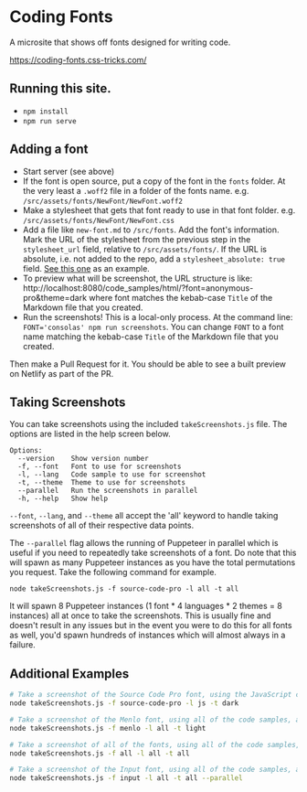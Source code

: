 # Coding Fonts

A microsite that shows off fonts designed for writing code.

https://coding-fonts.css-tricks.com/

## Running this site.

- `npm install`
- `npm run serve`

## Adding a font

- Start server (see above)
- If the font is open source, put a copy of the font in the `fonts` folder. At the very least a `.woff2` file in a folder of the fonts name. e.g. `/src/assets/fonts/NewFont/NewFont.woff2`
- Make a stylesheet that gets that font ready to use in that font folder. e.g. `/src/assets/fonts/NewFont/NewFont.css`
- Add a file like `new-font.md` to `/src/fonts`. Add the font's information. Mark the URL of the stylesheet from the previous step in the `stylesheet_url` field, relative to `/src/assets/fonts/`. If the URL is absolute, i.e. not added to the repo, add a `stylesheet_absolute: true` field. [See this one](https://github.com/chriscoyier/coding-fonts/blob/master/src/fonts/fira-code.md) as an example.
- To preview what will be screenshot, the URL structure is like: http://localhost:8080/code_samples/html/?font=anonymous-pro&theme=dark where font matches the kebab-case `Title` of the Markdown file that you created.
- Run the screenshots! This is a local-only process. At the command line: `FONT='consolas' npm run screenshots`. You can change `FONT` to a font name matching the kebab-case `Title` of the Markdown file that you created.

Then make a Pull Request for it. You should be able to see a built preview on Netlify as part of the PR.

## Taking Screenshots

You can take screenshots using the included `takeScreenshots.js` file. The options are listed in the help screen below.

```
Options:
  --version    Show version number
  -f, --font   Font to use for screenshots
  -l, --lang   Code sample to use for screenshot
  -t, --theme  Theme to use for screenshots
  --parallel   Run the screenshots in parallel
  -h, --help   Show help
```

`--font`, `--lang`, and `--theme` all accept the 'all' keyword to handle taking screenshots of all of their respective data points.

The `--parallel` flag allows the running of Puppeteer in parallel which is useful if you need to repeatedly take screenshots of a font. Do note that this will spawn as many Puppeteer instances as you have the total permutations you request.
Take the following command for example.

```
node takeScreenshots.js -f source-code-pro -l all -t all
```

It will spawn 8 Puppeteer instances (1 font * 4 languages * 2 themes = 8 instances) all at once to take the screenshots. This is usually fine and doesn't result in any issues but in the event you were to do this for all fonts as well, you'd spawn hundreds of instances which will almost always in a failure.

## Additional Examples

```bash
# Take a screenshot of the Source Code Pro font, using the JavaScript code sample, and the dark theme.
node takeScreenshots.js -f source-code-pro -l js -t dark

# Take a screenshot of the Menlo font, using all of the code samples, and the light theme.
node takeScreenshots.js -f menlo -l all -t light

# Take a screenshot of all of the fonts, using all of the code samples, and all of the themes.
node takeScreenshots.js -f all -l all -t all

# Take a screenshot of the Input font, using all of the code samples, all of the themes, and do so in parallel
node takeScreenshots.js -f input -l all -t all --parallel

```